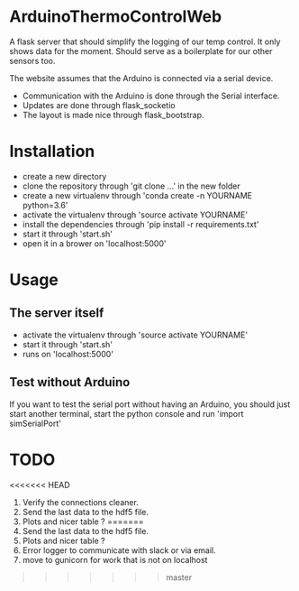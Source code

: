 # ArduinoThermoControlWeb

A flask server that should simplify the logging of our temp control. It only shows data for the moment. Should serve as a boilerplate for our other sensors too.

The website assumes that the Arduino is connected via a serial device.

- Communication with the Arduino is done through the Serial interface.
- Updates are done through flask_socketio
- The layout is made nice through flask_bootstrap.

# Installation

- create a new directory
- clone the repository through 'git clone ...' in the new folder
- create a new virtualenv through 'conda create -n YOURNAME python=3.6'
- activate the virtualenv through 'source activate YOURNAME'
- install the dependencies through 'pip install -r requirements.txt'
- start it through 'start.sh'
- open it in a brower on 'localhost:5000'

# Usage

## The server itself
 - activate the virtualenv through 'source activate YOURNAME'
 - start it through 'start.sh'
 - runs on 'localhost:5000'

## Test without Arduino
 If you want to test the serial port without having an Arduino, you should just
 start another terminal, start the python console and run 'import simSerialPort'

# TODO

<<<<<<< HEAD
 1. Verify the connections cleaner.
 2. Send the last data to the hdf5 file.
 3. Plots and nicer table ?
=======
 1. Send the last data to the hdf5 file.
 2. Plots and nicer table ?
 3. Error logger to communicate with slack or via email.
 4. move to gunicorn for work that is not on localhost
>>>>>>> master
